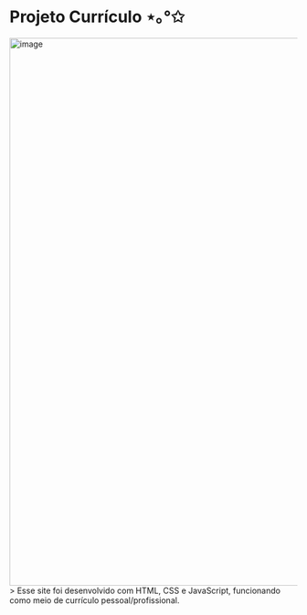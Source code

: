 # Projeto Currículo ⋆｡°✩
<img width="959" alt="image" src="https://github.com/user-attachments/assets/636e457a-a7cc-4a27-a236-769df82f552f" />
> Esse site foi desenvolvido com HTML, CSS e JavaScript, funcionando como meio de currículo pessoal/profissional.

